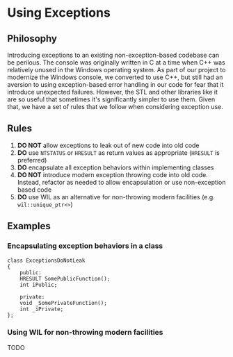 # Using Exceptions

## Philosophy
Introducing exceptions to an existing non-exception-based codebase can be perilous. The console was originally written
in C at a time when C++ was relatively unused in the Windows operating system. As part of our project to modernize the
Windows console, we converted to use C++, but still had an aversion to using exception-based error handling in
our code for fear that it introduce unexpected failures. However, the STL and other libraries like it are so useful that
sometimes it's significantly simpler to use them. Given that, we have a set of rules that we follow when considering
exception use.

## Rules
1. **DO NOT** allow exceptions to leak out of new code into old code
1. **DO** use `NTSTATUS` or `HRESULT` as return values as appropriate (`HRESULT` is preferred)
1. **DO** encapsulate all exception behaviors within implementing classes
1. **DO NOT** introduce modern exception throwing code into old code. Instead, refactor as needed to allow encapsulation or
   use non-exception based code
1. **DO** use WIL as an alternative for non-throwing modern facilities (e.g. `wil::unique_ptr<>`)

## Examples

### Encapsulating exception behaviors in a class

    class ExceptionsDoNotLeak
    {
        public:
        HRESULT SomePublicFunction();
        int iPublic;

        private:
        void _SomePrivateFunction();
        int _iPrivate;
    };

### Using WIL for non-throwing modern facilities

TODO
